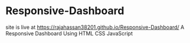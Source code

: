 # Responsive-Dashboard
site is live at https://rajahassan38201.github.io/Responsive-Dashboard/
A Responsive Dashboard Using HTML CSS JavaScript
